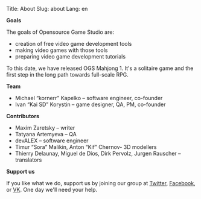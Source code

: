 Title: About
Slug: about
Lang: en

**Goals**

The goals of Opensource Game Studio are:

* creation of free video game development tools
* making video games with those tools
* preparing video game development tutorials

To this date, we have released OGS Mahjong 1. It's a solitaire game and the
first step in the long path towards full-scale RPG.

**Team**

* Michael “kornerr” Kapelko – software engineer, co-founder
* Ivan “Kai SD” Korystin – game designer, QA, PM, co-founder

**Contributors**

* Maxim Zaretsky – writer
* Tatyana Artemyeva – QA
* devALEX – software engineer
* Timur “Sora” Malikin, Anton “Kif” Chernov- 3D modellers
* Thierry Delaunay, Miguel de Dios, Dirk Pervolz, Jurgen Rauscher – translators

**Support us**

If you like what we do, support us by joining our group at
[Twitter][tw], [Facebook][fb], or [VK][vk].
One day we'll need your help.

[tw]: https://twitter.com/OpenGameStudio
[fb]: https://www.facebook.com/groups/162611230470183
[vk]: https://vk.com/opengamestudo
